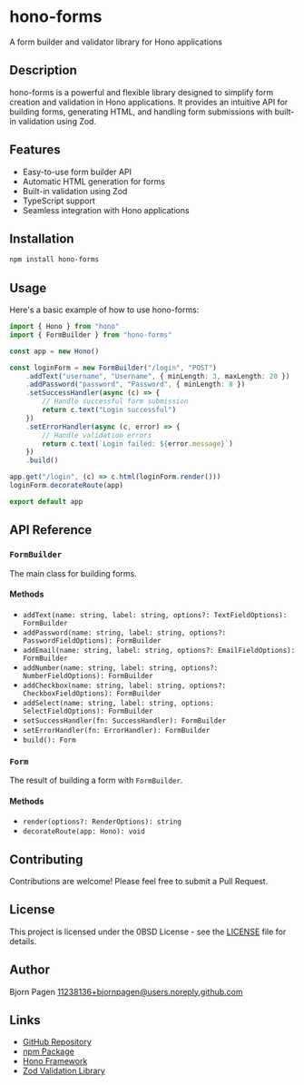 # hono-forms

A form builder and validator library for Hono applications

## Description

hono-forms is a powerful and flexible library designed to simplify form creation and validation in Hono applications. It provides an intuitive API for building forms, generating HTML, and handling form submissions with built-in validation using Zod.

## Features

- Easy-to-use form builder API
- Automatic HTML generation for forms
- Built-in validation using Zod
- TypeScript support
- Seamless integration with Hono applications

## Installation

```bash
npm install hono-forms
```

## Usage

Here's a basic example of how to use hono-forms:

```typescript
import { Hono } from "hono"
import { FormBuilder } from "hono-forms"

const app = new Hono()

const loginForm = new FormBuilder("/login", "POST")
	.addText("username", "Username", { minLength: 3, maxLength: 20 })
	.addPassword("password", "Password", { minLength: 8 })
	.setSuccessHandler(async (c) => {
		// Handle successful form submission
		return c.text("Login successful")
	})
	.setErrorHandler(async (c, error) => {
		// Handle validation errors
		return c.text(`Login failed: ${error.message}`)
	})
	.build()

app.get("/login", (c) => c.html(loginForm.render()))
loginForm.decorateRoute(app)

export default app
```

## API Reference

### `FormBuilder`

The main class for building forms.

#### Methods

- `addText(name: string, label: string, options?: TextFieldOptions): FormBuilder`
- `addPassword(name: string, label: string, options?: PasswordFieldOptions): FormBuilder`
- `addEmail(name: string, label: string, options?: EmailFieldOptions): FormBuilder`
- `addNumber(name: string, label: string, options?: NumberFieldOptions): FormBuilder`
- `addCheckbox(name: string, label: string, options?: CheckboxFieldOptions): FormBuilder`
- `addSelect(name: string, label: string, options: SelectFieldOptions): FormBuilder`
- `setSuccessHandler(fn: SuccessHandler): FormBuilder`
- `setErrorHandler(fn: ErrorHandler): FormBuilder`
- `build(): Form`

### `Form`

The result of building a form with `FormBuilder`.

#### Methods

- `render(options?: RenderOptions): string`
- `decorateRoute(app: Hono): void`

## Contributing

Contributions are welcome! Please feel free to submit a Pull Request.

## License

This project is licensed under the 0BSD License - see the [LICENSE](LICENSE) file for details.

## Author

Bjorn Pagen <11238136+bjornpagen@users.noreply.github.com>

## Links

- [GitHub Repository](https://github.com/bjornpagen/hono-forms)
- [npm Package](https://www.npmjs.com/package/hono-forms)
- [Hono Framework](https://hono.dev/)
- [Zod Validation Library](https://github.com/colinhacks/zod)
